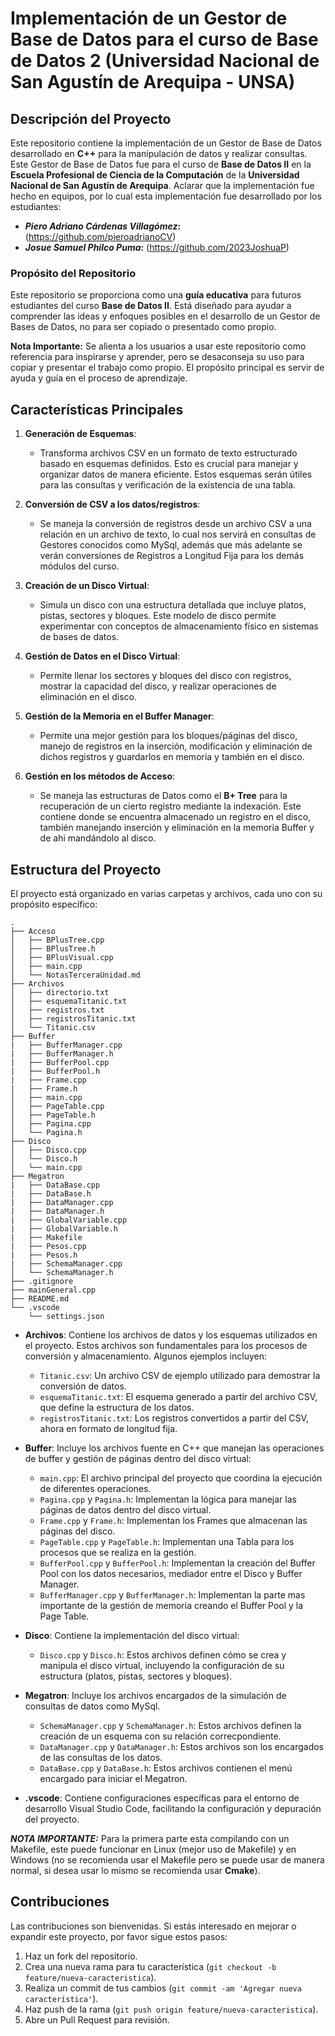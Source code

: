 # Implementación de un Gestor de Base de Datos para el curso de Base de Datos 2 (Universidad Nacional de San Agustín de Arequipa - UNSA)

## Descripción del Proyecto

Este repositorio contiene la implementación de un Gestor de Base de Datos desarrollado en **C++** para la manipulación de datos y realizar consultas. Este Gestor de Base de Datos fue para el curso de **Base de Datos II** en la **Escuela Profesional de Ciencia de la Computación** de la **Universidad Nacional de San Agustín de Arequipa**. Aclarar que la implementación fue hecho en equipos, por lo cual esta implementación fue desarrollado por los estudiantes:

- ***Piero Adriano Cárdenas Villagómez*:** (https://github.com/pieroadrianoCV)
- ***Josue Samuel Philco Puma*:** (https://github.com/2023JoshuaP)

### Propósito del Repositorio

Este repositorio se proporciona como una **guía educativa** para futuros estudiantes del curso **Base de Datos II**. Está diseñado para ayudar a comprender las ideas y enfoques posibles en el desarrollo de un Gestor de Bases de Datos, no para ser copiado o presentado como propio.

**Nota Importante:** Se alienta a los usuarios a usar este repositorio como referencia para inspirarse y aprender, pero se desaconseja su uso para copiar y presentar el trabajo como propio. El propósito principal es servir de ayuda y guía en el proceso de aprendizaje.

## Características Principales

1. **Generación de Esquemas**:
   - Transforma archivos CSV en un formato de texto estructurado basado en esquemas definidos. Esto es crucial para manejar y organizar datos de manera eficiente. Estos esquemas serán útiles para las consultas y verificación de la existencia de una tabla.

2. **Conversión de CSV a los datos/registros**:
   - Se maneja la conversión de registros desde un archivo CSV a una relación en un archivo de texto, lo cual nos servirá en consultas de Gestores conocidos como MySql, además que más adelante se verán conversiones de Registros a Longitud Fija para los demás módulos del curso.

3. **Creación de un Disco Virtual**:
   - Simula un disco con una estructura detallada que incluye platos, pistas, sectores y bloques. Este modelo de disco permite experimentar con conceptos de almacenamiento físico en sistemas de bases de datos.

4. **Gestión de Datos en el Disco Virtual**:
   - Permite llenar los sectores y bloques del disco con registros, mostrar la capacidad del disco, y realizar operaciones de eliminación en el disco.

5. **Gestión de la Memoria en el Buffer Manager**:
   - Permite una mejor gestión para los bloques/páginas del disco, manejo de registros en la inserción, modificación y eliminación de dichos registros y guardarlos en memoria y también en el disco.

6. **Gestión en los métodos de Acceso**:
   - Se maneja las estructuras de Datos como el **B+ Tree** para la recuperación de un cierto registro mediante la indexación. Este contiene donde se encuentra almacenado un registro en el disco, también manejando inserción y eliminación en la memoria Buffer y de ahi mandándolo al disco.

## Estructura del Proyecto

El proyecto está organizado en varias carpetas y archivos, cada uno con su propósito específico:

```plaintext
.
├── Acceso
│   ├── BPlusTree.cpp
│   ├── BPlusTree.h
│   ├── BPlusVisual.cpp
│   ├── main.cpp
│   └── NotasTerceraUnidad.md
├── Archivos
│   ├── directorio.txt
│   ├── esquemaTitanic.txt
│   ├── registros.txt
│   ├── registrosTitanic.txt
│   └── Titanic.csv
├── Buffer
|   ├── BufferManager.cpp
|   ├── BufferManager.h
|   ├── BufferPool.cpp
|   ├── BufferPool.h
|   ├── Frame.cpp
|   ├── Frame.h
│   ├── main.cpp
│   ├── PageTable.cpp
│   ├── PageTable.h
│   ├── Pagina.cpp
│   └── Pagina.h
├── Disco
│   ├── Disco.cpp
│   └── Disco.h
│   └── main.cpp
├── Megatron
|   ├── DataBase.cpp
|   ├── DataBase.h
|   ├── DataManager.cpp
|   ├── DataManager.h
|   ├── GlobalVariable.cpp
|   ├── GlobalVariable.h
|   ├── Makefile
|   ├── Pesos.cpp
|   ├── Pesos.h
|   ├── SchemaManager.cpp
│   └── SchemaManager.h
├── .gitignore
├── mainGeneral.cpp
├── README.md
└── .vscode
    └── settings.json
```

- **Archivos**: Contiene los archivos de datos y los esquemas utilizados en el proyecto. Estos archivos son fundamentales para los procesos de conversión y almacenamiento. Algunos ejemplos incluyen:
  - `Titanic.csv`: Un archivo CSV de ejemplo utilizado para demostrar la conversión de datos.
  - `esquemaTitanic.txt`: El esquema generado a partir del archivo CSV, que define la estructura de los datos.
  - `registrosTitanic.txt`: Los registros convertidos a partir del CSV, ahora en formato de longitud fija.

- **Buffer**: Incluye los archivos fuente en C++ que manejan las operaciones de buffer y gestión de páginas dentro del disco virtual:
  - `main.cpp`: El archivo principal del proyecto que coordina la ejecución de diferentes operaciones.
  - `Pagina.cpp` y `Pagina.h`: Implementan la lógica para manejar las páginas de datos dentro del disco virtual.
  - `Frame.cpp` y `Frame.h`: Implementan los Frames que almacenan las páginas del disco.
  - `PageTable.cpp` y `PageTable.h`: Implementan una Tabla para los procesos que se realiza en la gestión.
  - `BufferPool.cpp` y `BufferPool.h`: Implementan la creación del Buffer Pool con los datos necesarios, mediador entre el Disco y Buffer Manager.
  - `BufferManager.cpp` y `BufferManager.h`: Implementan la parte mas importante de la gestión de memoria creando el Buffer Pool y la Page Table.

- **Disco**: Contiene la implementación del disco virtual:
  - `Disco.cpp` y `Disco.h`: Estos archivos definen cómo se crea y manipula el disco virtual, incluyendo la configuración de su estructura (platos, pistas, sectores y bloques).

- **Megatron**: Incluye los archivos encargados de la simulación de consultas de datos como MySql.
  - `SchemaManager.cpp` y `SchemaManager.h`: Estos archivos definen la creación de un esquema con su relación correcpondiente.
  - `DataManager.cpp` y `DataManager.h`: Estos archivos son los encargados de las consultas de los datos.
  - `DataBase.cpp` y `DataBase.h`: Estos archivos contienen el menú encargado para iniciar el Megatron.

- **.vscode**: Contiene configuraciones específicas para el entorno de desarrollo Visual Studio Code, facilitando la configuración y depuración del proyecto.

***NOTA IMPORTANTE:*** Para la primera parte esta compilando con un Makefile, este puede funcionar en Linux (mejor uso de Makefile) y en Windows (no se recomienda usar el Makefile pero se puede usar de manera normal, si desea usar lo mismo se recomienda usar **Cmake**).

## Contribuciones

Las contribuciones son bienvenidas. Si estás interesado en mejorar o expandir este proyecto, por favor sigue estos pasos:

1. Haz un fork del repositorio.
2. Crea una nueva rama para tu característica (`git checkout -b feature/nueva-caracteristica`).
3. Realiza un commit de tus cambios (`git commit -am 'Agregar nueva característica'`).
4. Haz push de la rama (`git push origin feature/nueva-caracteristica`).
5. Abre un Pull Request para revisión.